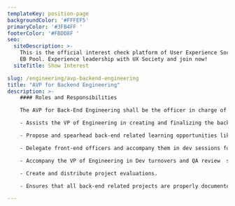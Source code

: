 ```yaml
---
templateKey: position-page
backgroundColor: '#FFFEF5'
primaryColor: '#3FB4FF '
footerColor: '#FBDD8F '
seo:
  siteDescription: >-
    This is the official interest check platform of User Experience Society for
    EB Pool. Experience leadership with UX Society and join now!
  siteTitle: Show Interest

slug: /engineering/avp-backend-engineering
title: "AVP for Backend Engineering"
description: >-
    #### Roles and Responsibilities

    The AVP for Back-End Engineering shall be the officer in charge of all back-end development matters inside UXS. They shall execute the following tasks:

    - Assists the VP of Engineering in creating and finalizing the back-end aspect of the Dev Manual/Engineering Wiki.

    - Propose and spearhead back-end related learning opportunities like modules and workshops for back-end development.

    - Delegate front-end officers and accompany them in dev sessions for engineering projects.

    - Accompany the VP of Engineering in Dev turnovers and QA review  sessions.

    - Create and distribute project evaluations.

    - Ensures that all back-end related projects are properly documented and are ready for hand-off for the upcoming Executive and Central Board at the end of the year.

---
```


